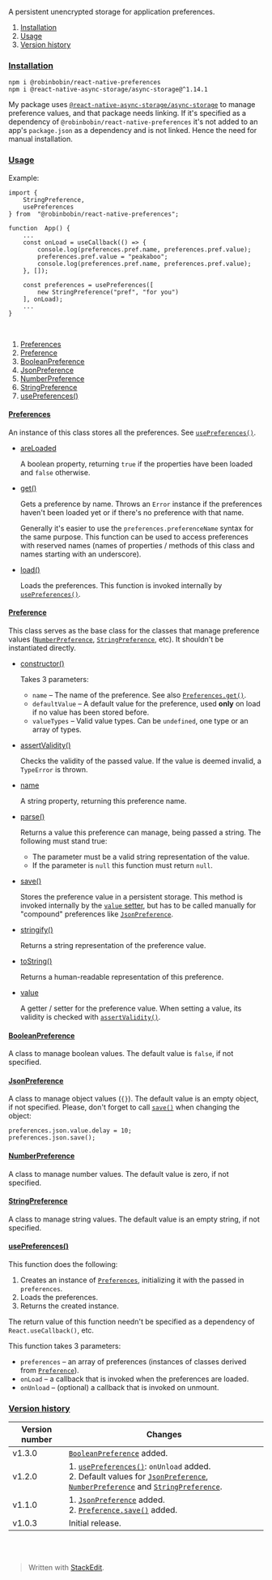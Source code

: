 ﻿A persistent unencrypted storage for application preferences.

1. <a name="cinstallation"></a>[Installation](#installation)
2. <a name="cusage"></a>[Usage](#usage)
3. <a name="cversionhistory"></a>[Version history](#versionhistory)

### <a name="installation"></a>[Installation](#cinstallation)

	npm i @robinbobin/react-native-preferences
	npm i @react-native-async-storage/async-storage@^1.14.1

My package uses [`@react-native-async-storage/async-storage`](https://www.npmjs.com/package/@react-native-async-storage/async-storage/v/1.14.1) to manage preference values, and that package needs linking. If it's specified as a dependency of `@robinbobin/react-native-preferences` it's not added to an app's `package.json` as a dependency and is not linked. Hence the need for manual installation.

### <a name="usage"></a>[Usage](#cusage)

Example:

	import {
		StringPreference,
		usePreferences
	} from  "@robinbobin/react-native-preferences";
	
	function  App() {
		...
		const onLoad = useCallback(() => {
			console.log(preferences.pref.name, preferences.pref.value);
			preferences.pref.value = "peakaboo";
			console.log(preferences.pref.name, preferences.pref.value);
		}, []);
		
		const preferences = usePreferences([
			new StringPreference("pref", "for you")
		], onLoad);
		...
	}

<br>

1. <a name="cpreferences"></a>[Preferences](#preferences)
2. <a name="cpreference"></a>[Preference](#preference)
3. <a name="cbooleanpreference"></a>[BooleanPreference](#booleanpreference)
4. <a name="cjsonpreference"></a>[JsonPreference](#jsonpreference)
5. <a name="cnumberpreference"></a>[NumberPreference](#numberpreference)
6. <a name="cstringpreference"><a>[StringPreference](#stringpreference)
7. <a name="cusepreferences"></a>[usePreferences()](#usepreferences)

#### <a name="preferences"></a>[Preferences](#cpreferences)

An instance of this class stores all the preferences. See [`usePreferences()`](#usepreferences).

- [areLoaded](#preferences)

	A boolean property, returning `true` if the properties have been loaded and `false` otherwise.

- <a name="preferencesget"></a>[get()](#preferences)

	Gets a preference by name. Throws an `Error` instance if the preferences haven't been loaded yet or if there's no preference with that name.

	Generally it's easier to use the `preferences.preferenceName` syntax for the same purpose. This function can be used to access preferences with reserved names (names of properties / methods of this class and names starting with an underscore).

- [load()](#preferences)

	Loads the preferences. This function is invoked internally by [`usePreferences()`](#usepreferences).

#### <a name="preference"></a>[Preference](#cpreference)

This class serves as the base class for the classes that manage preference values ([`NumberPreference`](#numberpreference), [`StringPreference`](#stringpreference), etc). It shouldn't be instantiated directly.

- [constructor()](#preference)

	Takes 3 parameters:
	- `name` &ndash; The name of the preference. See also [`Preferences.get()`](#preferencesget).
	- `defaultValue` &ndash; A default value for the preference, used **only** on load if no value has been stored before.
	- `valueTypes` &ndash; Valid value types. Can be `undefined`, one type or an array of types.

- <a name="preferenceassertvalidity"></a>[assertValidity()](#preference)

	Checks the validity of the passed value. If the value is deemed invalid, a `TypeError` is thrown.

- [name](#preference)

	A string property, returning this preference name.

- [parse()](#preference)

	Returns a value this preference can manage, being passed a string. The following must stand true:
	- The parameter must be a valid string representation of the value.
	- If the parameter is `null` this function must return `null`.

- <a name="preferencesave"></a>[save()](#preference)

	Stores the preference value in a persistent storage. This method is invoked internally by the [`value` setter](#preferencevalue), but has to be called manually for "compound" preferences like [`JsonPreference`](#jsonpreference).

- [stringify()](#preference)

	Returns a string representation of the preference value.

- [toString()](#preference)

	Returns a human-readable representation of this preference.

- <a name="preferencevalue"></a>[value](#preference)

	A getter / setter for the preference value. When setting a value, its validity is checked with [`assertValidity()`](#preferenceassertvalidity).

#### <a name="booleanpreference"></a>[BooleanPreference](#cbooleanpreference)

A class to manage boolean values. The default value is `false`, if not specified.

#### <a name="jsonpreference"></a>[JsonPreference](#cjsonpreference)

A class to manage object values (`{}`). The default value is an empty object, if not specified. Please, don't forget to call [`save()`](#preferencesave) when changing the object:

	preferences.json.value.delay = 10;
	preferences.json.save();

#### <a name="numberpreference"></a>[NumberPreference](#cnumberpreference)

A class to manage number values. The default value is zero, if not specified.

#### <a name="stringpreference"></a>[StringPreference](#cstringpreference)

A class to manage string values. The default value is an empty string, if not specified.

#### <a name="usePreferences"></a>[usePreferences()](#cusepreferences)

This function does the following:
1. Creates an instance of [`Preferences`](#preferences), initializing it with the passed in `preferences`.
2. Loads the preferences.
3. Returns the created instance.

The return value of this function needn't be specified as a dependency of `React.useCallback()`, etc.

This function takes 3 parameters:

- `preferences` &ndash; an array of preferences (instances of classes derived from [`Preference`](#preference)).
- `onLoad` &ndash; a callback that is invoked when the preferences are loaded.
- `onUnload` &ndash; (optional) a callback that is invoked on unmount. 

### <a name="versionhistory"></a>[Version history](#cversionhistory)

Version number|Changes
-|-
v1.3.0|[`BooleanPreference`](#booleanpreference) added.
v1.2.0|1. [`usePreferences()`](#usepreferences): `onUnload` added.<br>2. Default values for [`JsonPreference`](#jsonpreference), [`NumberPreference`](#numberpreference) and [`StringPreference`](#stringpreference).
v1.1.0|1. [`JsonPreference`](#jsonpreference) added.<br>2. [`Preference.save()`](#preferencesave) added.
v1.0.3|Initial release.

<br><br>
> Written with [StackEdit](https://stackedit.io/).
